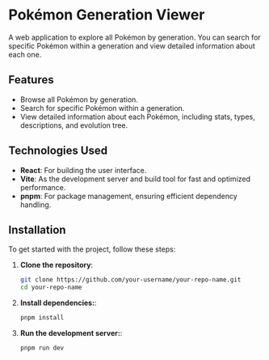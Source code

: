 # Pokémon Generation Viewer

A web application to explore all Pokémon by generation. You can search for specific Pokémon within a generation and view detailed information about each one.

## Features

- Browse all Pokémon by generation.
- Search for specific Pokémon within a generation.
- View detailed information about each Pokémon, including stats, types, descriptions, and evolution tree.

## Technologies Used

- **React**: For building the user interface.
- **Vite**: As the development server and build tool for fast and optimized performance.
- **pnpm**: For package management, ensuring efficient dependency handling.

## Installation

To get started with the project, follow these steps:

1. **Clone the repository**:
   ```bash
   git clone https://github.com/your-username/your-repo-name.git
   cd your-repo-name

2. **Install dependencies:**:
   ```bash
   pnpm install

3. **Run the development server:**:
   ```bash
   pnpm run dev
